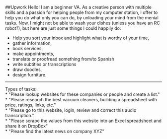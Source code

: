 ##Upwork
	Hello! I am a beginner VA.
As a creative person with multiple skills and a passion for helping people from my computer station, I offer to help you do what only you can do, by unloading your mind from the menial tasks.
Now, I might not be able to wash your dishes (unless you have an RC robot?), but here are just some things I could  happily do:
- Help you sort your inbox and highlight what is worthy of your time,
- gather information,
- book services,
- make appointments,
- translate or proofread something from/to Spanish
- write subtitles or transcriptions
- draw doodles,
- design furniture.

---------------------------------------------------------------------


Types of tasks:  
\* "Please lookup websites for these companies or people and create a list."  
\* "Please research the best vacuum cleaners, building a spreadsheet with price, ratings, links, etc."  
\* "Please go to this website, login, review and correct this audio transcription."  
\* "Please scrape the values from this website into an Excel spreadsheet and share it on DropBox"  
\* "Please find the latest news on company XYZ"